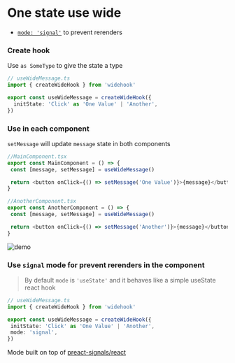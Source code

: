 # One state use wide

- [`mode: 'signal'`](#use-signal-mode-for-prevent-rerenders-in-the-component) to prevent rerenders
  <!-- - [types]() -->
    <!-- - [development](#example2) -->

<!-- ## Usage -->

### Create hook

Use `as SomeType` to give the state a type

```ts
// useWideMessage.ts
import { createWideHook } from 'widehook'

export const useWideMessage = createWideHook({
  initState: 'Click' as 'One Value' | 'Another',
})
```

### Use in each component

`setMessage` will update `message` state in both components

```ts
//MainComponent.tsx
export const MainComponent = () => {
 const [message, setMessage] = useWideMessage()

 return <button onClick={() => setMessage('One Value')}>{message}</button>
}

//AnotherComponent.tsx
export const AnotherComponent = () => {
 const [message, setMessage] = useWideMessage()

 return <button onClick={() => setMessage('Another')}>{message}</button>
}
```

![demo](https://raw.githubusercontent.com/yorkblansh/widehook.js/master/demo/demo.gif)

### Use `signal` mode for prevent rerenders in the component

> By default `mode` is `'useState'` and it behaves like a simple useState react hook

```ts
// useWideMessage.ts
import { createWideHook } from 'widehook'

export const useWideMessage = createWideHook({
 initState: 'Click' as 'One Value' | 'Another',
 mode: 'signal',
})
```

Mode built on top of [preact-signals/react](https://www.npmjs.com/package/@preact/signals-react)

